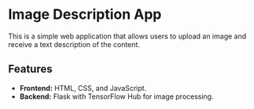 # Image Description App

This is a simple web application that allows users to upload an image and receive a text description of the content.

## Features
- **Frontend:** HTML, CSS, and JavaScript.
- **Backend:** Flask with TensorFlow Hub for image processing.


